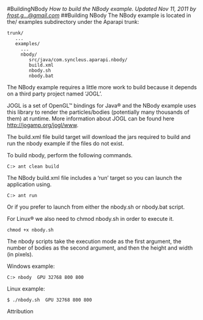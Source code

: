 #BuildingNBody
*How to build the NBody example. Updated Nov 11, 2011 by frost.g...@gmail.com*
##Building NBody
The NBody example is located in the/ examples subdirectory under the Aparapi trunk:

    trunk/
       ...
       examples/
         ...
         nbody/
            src/java/com.syncleus.aparapi.nbody/
            build.xml
            nbody.sh
            nbody.bat
The NBody example requires a little more work to build because it depends on a third party project named ‘JOGL’.

JOGL is a set of OpenGL™ bindings for Java® and the NBody example uses this library to render the particles/bodies (potentially many thousands of them) at runtime. More information about JOGL can be found here http://jogamp.org/jogl/www.

The build.xml file build target will download the jars required to build and run the nbody example if the files do not exist.

To build nbody, perform the following commands.

    C:> ant clean build
The NBody build.xml file includes a ‘run’ target so you can launch the application using.

    C:> ant run
Or if you prefer to launch from either the nbody.sh or nbody.bat script.

For Linux® we also need to chmod nbody.sh in order to execute it.

    chmod +x nbody.sh
The nbody scripts take the execution mode as the first argument, the number of bodies as the second argument, and then the height and width (in pixels).

Windows example:

    C:> nbody  GPU 32768 800 800
Linux example:

    $ ./nbody.sh  GPU 32768 800 800
Attribution